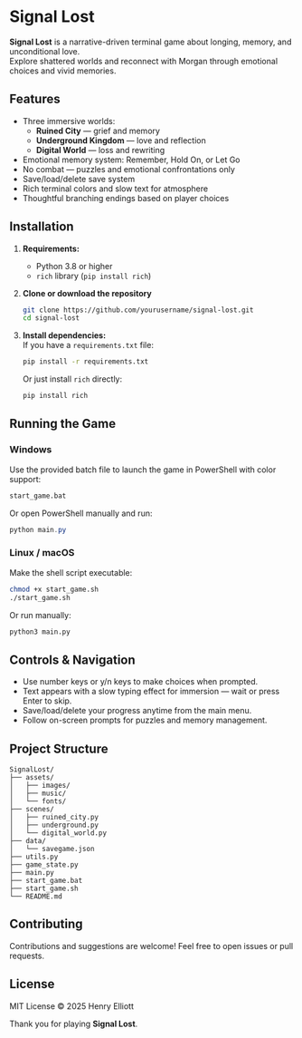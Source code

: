 # Signal Lost

**Signal Lost** is a narrative-driven terminal game about longing, memory, and unconditional love.  
Explore shattered worlds and reconnect with Morgan through emotional choices and vivid memories.

## Features

- Three immersive worlds:  
  - **Ruined City** — grief and memory  
  - **Underground Kingdom** — love and reflection  
  - **Digital World** — loss and rewriting  
- Emotional memory system: Remember, Hold On, or Let Go  
- No combat — puzzles and emotional confrontations only  
- Save/load/delete save system  
- Rich terminal colors and slow text for atmosphere  
- Thoughtful branching endings based on player choices

## Installation

1. **Requirements:**  
   - Python 3.8 or higher  
   - `rich` library (`pip install rich`)

2. **Clone or download the repository**  
   ```bash
   git clone https://github.com/yourusername/signal-lost.git
   cd signal-lost
   ```

3. **Install dependencies:**  
   If you have a `requirements.txt` file:  
   ```bash
   pip install -r requirements.txt
   ```  
   Or just install `rich` directly:  
   ```bash
   pip install rich
   ```

## Running the Game

### Windows

Use the provided batch file to launch the game in PowerShell with color support:  
```bat
start_game.bat
```

Or open PowerShell manually and run:  
```powershell
python main.py
```

### Linux / macOS

Make the shell script executable:  
```bash
chmod +x start_game.sh
./start_game.sh
```

Or run manually:  
```bash
python3 main.py
```

## Controls & Navigation

- Use number keys or y/n keys to make choices when prompted.  
- Text appears with a slow typing effect for immersion — wait or press Enter to skip.  
- Save/load/delete your progress anytime from the main menu.  
- Follow on-screen prompts for puzzles and memory management.

## Project Structure

```
SignalLost/
├── assets/
│   ├── images/
│   ├── music/
│   └── fonts/
├── scenes/
│   ├── ruined_city.py
│   ├── underground.py
│   └── digital_world.py
├── data/
│   └── savegame.json
├── utils.py
├── game_state.py
├── main.py
├── start_game.bat
├── start_game.sh
└── README.md
```

## Contributing

Contributions and suggestions are welcome! Feel free to open issues or pull requests.

## License

MIT License © 2025 Henry Elliott

Thank you for playing **Signal Lost**.

